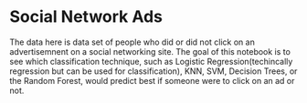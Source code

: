# Social Network Ads

The data here is data set of people who did or did not click on an advertisemnent on a social networking site. The goal of 
this notebook is to see which classification technique, such as Logistic Regression(techincally regression but can be used for classification), KNN, SVM, Decision Trees,
or the Random Forest, would predict best if someone were to click on an ad or not.
